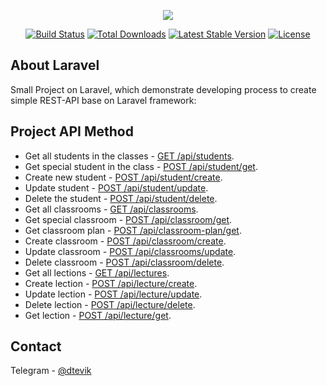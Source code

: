 <p align="center"><a href="https://anira-web.ru" target="_blank"><img src="https://anira-web.ru/wp-content/uploads/2022/02/anira-logo-red-green.png"></a></p>

<p align="center">
<a href="https://travis-ci.org/laravel/framework"><img src="https://travis-ci.org/laravel/framework.svg" alt="Build Status"></a>
<a href="https://packagist.org/packages/laravel/framework"><img src="https://img.shields.io/packagist/dt/laravel/framework" alt="Total Downloads"></a>
<a href="https://packagist.org/packages/laravel/framework"><img src="https://img.shields.io/packagist/v/laravel/framework" alt="Latest Stable Version"></a>
<a href="https://packagist.org/packages/laravel/framework"><img src="https://img.shields.io/packagist/l/laravel/framework" alt="License"></a>
</p>

## About Laravel

Small Project on Laravel, which demonstrate developing process to create simple REST-API base on Laravel framework:

## Project API Method

- Get all students in the classes - <u>GET /api/students</u>.
- Get special student in the class - <u>POST /api/student/get</u>.
- Create new student - <u>POST /api/student/create</u>.
- Update student - <u>POST /api/student/update</u>.
- Delete the student - <u>POST /api/student/delete</u>.
- Get all classrooms - <u>GET /api/classrooms</u>.
- Get special classroom - <u>POST /api/classroom/get</u>.
- Get classroom plan - <u>POST /api/classroom-plan/get</u>.
- Create classroom - <u>POST /api/classroom/create</u>.
- Update classroom - <u>POST /api/classrooms/update</u>.
- Delete classroom - <u>POST /api/classroom/delete</u>.
- Get all lections - <u>GET /api/lectures</u>.
- Create lection - <u>POST /api/lecture/create</u>.
- Update lection - <u>POST /api/lecture/update</u>.
- Delete lection - <u>POST /api/lecture/delete</u>.
- Get lection - <u>POST /api/lecture/get</u>.

## Contact

Telegram - [@dtevik](https://t.me/dtevik)

